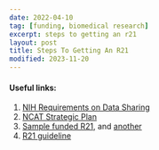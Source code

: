 ```yaml
---
date: 2022-04-10
tag: [funding, biomedical research]
excerpt: steps to getting an r21
layout: post
title: Steps To Getting An R21
modified: 2023-11-20
---
```


#### Useful links:

1. [NIH Requirements on Data Sharing](https://sharing.nih.gov/)
1. [NCAT Strategic Plan](https://ncats.nih.gov/about/ncats-overview/strategic-plan)
1. [Sample funded R21](https://www.uab.edu/ccts/images/R21-NINDS-FY16-SHACKA-A1_FUNDED.pdf), and [another](https://www.usf.edu/arts-sciences/research-scholarship/proposal-tools/nih_r21_sample.pdf)
1. [R21 guideline](https://www.utoledo.edu/research/rsp/pdfs/r21-cheat-sheet.pdf)
